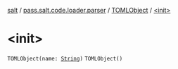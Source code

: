[salt](../../index.md) / [pass.salt.code.loader.parser](../index.md) / [TOMLObject](index.md) / [&lt;init&gt;](./-init-.md)

# &lt;init&gt;

`TOMLObject(name: `[`String`](https://kotlinlang.org/api/latest/jvm/stdlib/kotlin/-string/index.html)`)`
`TOMLObject()`